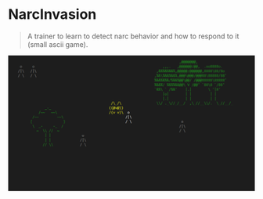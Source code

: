 # NarcInvasion
> A trainer to learn to detect narc behavior and how to respond to it (small ascii game).

![](NarcInvasion/images/screenshot.PNG) 
